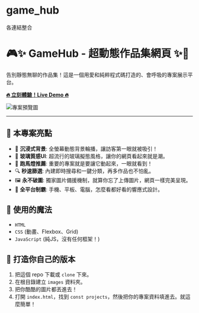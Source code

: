 # game_hub
各連結整合
# 🎮✨ GameHub - 超動態作品集網頁 ✨🚀

告別靜態無聊的作品集！這是一個用愛和純粹程式碼打造的、會呼吸的專案展示平台。

**[🔥 立刻體驗！Live Demo 🔥](https://rex971008.github.io/game_hub/)**

![專案預覽圖](https://via.placeholder.com/800x450.png?text=在這裡放上你的網頁截圖)
<!-- 將上面這行圖片連結換成你自己的截圖連結 -->

---

## 💎 本專案亮點

-   🌌 **沉浸式背景**: 全螢幕動態背景輪播，讓訪客第一眼就被吸引！
-   💎 **玻璃質感UI**: 超流行的玻璃擬態風格，讓你的網頁看起來就是潮。
-   📰 **跑馬燈推薦**: 重要的專案就是要讓它動起來，一眼就看到！
-   🔍 **秒速篩選**: 內建即時搜尋和一鍵分類，再多作品也不怕亂。
-   🖼️ **永不破圖**: 獨家圖片備援機制，就算你忘了上傳圖片，網頁一樣完美呈現。
-   📱 **全平台制霸**: 手機、平板、電腦，怎麼看都好看的響應式設計。

## 🔧 使用的魔法

-   `HTML`
-   `CSS` (動畫、Flexbox、Grid)
-   `JavaScript` (純JS，沒有任何框架！)

## 🚀 打造你自己的版本

1.  把這個 repo 下載或 `clone` 下來。
2.  在根目錄建立 `images` 資料夾。
3.  把你酷酷的圖片都丟進去！
4.  打開 `index.html`，找到 `const projects`，然後把你的專案資料填進去。就這麼簡單！
